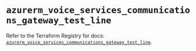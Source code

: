 # `azurerm_voice_services_communications_gateway_test_line`

Refer to the Terraform Registry for docs: [`azurerm_voice_services_communications_gateway_test_line`](https://registry.terraform.io/providers/hashicorp/azurerm/3.98.0/docs/resources/voice_services_communications_gateway_test_line).
